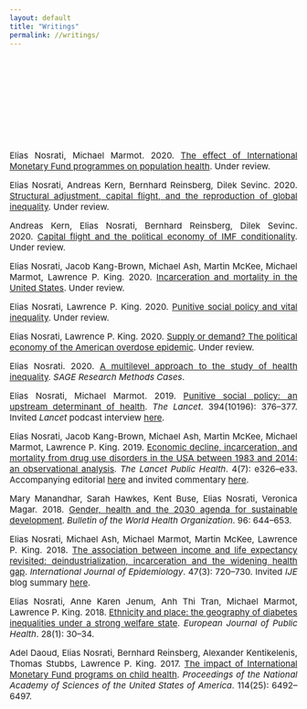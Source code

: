 ```yaml
---
layout: default
title: "Writings"
permalink: //writings/
---
```

<p><span style="font-size: 15px;"><br></span></p>
<p><span style="font-size: 15px;"><br></span></p>
<p><span style="font-size: 15px;"><br></span></p>
<p><span style="font-size: 15px;"><br></span></p>
<p><span style="font-size: 15px;"><br></span></p>
<p style="text-align: justify;"><span style="font-size: 15px;">Elias Nosrati, Michael Marmot. 2020.&nbsp;<a href="https://github.com/eliasnosrati/eliasnosrati.github.io/blob/master/IMF_health_02.pdf" rel="noopener noreferrer" target="_blank">The effect of International Monetary Fund programmes on population health</a>. Under review.</span></p>
<p style="text-align: justify;"><span style="font-size: 15px;">Elias Nosrati, Andreas Kern, Bernhard Reinsberg, Dilek Sevinc. 2020. <a href="https://github.com/eliasnosrati/eliasnosrati.github.io/blob/master/IMFIFF.pdf" rel="noopener noreferrer" target="_blank">Structural adjustment, capital flight, and the reproduction of global inequality</a>. Under review.</span></p>
<p style="text-align: justify;"><span style="font-size: 15px;">Andreas Kern, Elias Nosrati, Bernhard Reinsberg, Dilek Sevinc. 2020.&nbsp;</span><a href="https://github.com/eliasnosrati/eliasnosrati.github.io/blob/master/IMFAML_12.pdf" rel="noopener noreferrer" target="_blank"><span style="font-size: 15px;">Capital flight and the political economy of IMF conditionality</span></a><span style="font-size: 15px;">. Under review.</span></p>
<p style="text-align: justify;"><span style="font-size: 15px;">Elias Nosrati, Jacob Kang-Brown, Michael Ash, Martin McKee, Michael Marmot, Lawrence P. King. 2020. <a href="https://github.com/eliasnosrati/eliasnosrati.github.io/blob/master/Incarceration_mortality_PNAS.pdf" rel="noopener noreferrer" target="_blank">Incarceration and mortality in the United States</a>. Under review.</span></p>
<p style="text-align: justify;"><span style="font-size: 15px;">Elias Nosrati, Lawrence P. King. 2020. <a href="https://github.com/eliasnosrati/eliasnosrati.github.io/blob/master/Premature_mort_ASR.pdf" rel="noopener noreferrer" target="_blank">Punitive social policy and vital inequality</a>. Under review.</span></p>
<p style="text-align: justify;"><span style="font-size: 15px;">Elias Nosrati, Lawrence P. King. 2020.&nbsp;</span><a href="https://github.com/eliasnosrati/eliasnosrati.github.io/blob/master/Supply_demand.pdf" rel="noopener noreferrer" target="_blank"><span style="font-size: 15px;">Supply or demand? The political economy of the American overdose epidemic</span></a><span style="font-size: 15px;">. Under review.</span></p>
<p style="text-align: justify;"><span style="font-size: 15px;">Elias Nosrati. 2020. <a href="https://methods.sagepub.com/case/multilevel-approach-health-inequality-diabetes-prevalence-oslo-norway" rel="noopener noreferrer" target="_blank">A multilevel approach to the study of health inequality</a>. <em>SAGE Research Methods Cases</em>.<br></span></p>
<p style="text-align: justify;"><span style="font-size: 15px;">Elias Nosrati, Michael Marmot. 2019. <a href="https://github.com/eliasnosrati/eliasnosrati.github.io/blob/master/PIIS0140673619316721.pdf" rel="noopener noreferrer" target="_blank">Punitive social policy: an upstream determinant of health</a>. <em>The Lancet</em>. 394(10196): 376&ndash;377. Invited <em>Lancet </em>podcast interview <a href="https://www.thelancet.com/podcasts/marmot-austerity-social-policy" rel="noopener noreferrer" target="_blank">here</a>.<br></span></p>
<p style="text-align: justify;"><span style="font-size: 15px;">Elias Nosrati, Jacob Kang-Brown, Michael Ash, Martin McKee, Michael Marmot, Lawrence P. King. 2019. <a href="https://github.com/eliasnosrati/eliasnosrati.github.io/blob/master/Nosrati_et_al_usincarceration.pdf" rel="noopener noreferrer" target="_blank">Economic decline, incarceration, and mortality from drug use disorders in the USA between 1983 and 2014: an observational analysis</a>. <em>The Lancet Public Health</em>. 4(7): e326&ndash;e33. Accompanying editorial <a href="https://www.thelancet.com/journals/lanpub/article/PIIS2468-2667(19)30114-8/fulltext" rel="noopener noreferrer" target="_blank">here</a> and invited commentary <a href="https://www.thelancet.com/journals/lanpub/article/PIIS2468-2667(19)30103-3/fulltext" rel="noopener noreferrer" target="_blank">here</a>.<br></span></p>
<p style="text-align: justify;"><span style="font-size: 15px;">Mary Manandhar, Sarah Hawkes, Kent Buse, Elias Nosrati, Veronica Magar. 2018. <a href="https://github.com/eliasnosrati/eliasnosrati.github.io/blob/master/18-211607.pdf" rel="noopener noreferrer" target="_blank">Gender, health and the 2030 agenda for sustainable development</a>. <em>Bulletin of the World Health Organization</em>. 96: 644&ndash;653.<br></span></p>
<p style="text-align: justify;"><span style="font-size: 15px;">Elias Nosrati, Michael Ash, Michael Marmot, Martin McKee, Lawrence P. King. 2018. <a href="https://github.com/eliasnosrati/eliasnosrati.github.io/blob/master/dyx243.pdf" rel="noopener noreferrer" target="_blank">The association between income and life expectancy revisited: deindustrialization, incarceration and the widening health gap</a>. <em>International Journal of Epidemiology</em>. 47(3): 720&ndash;730. Invited <em>IJE </em>blog summary <a href="https://ije-blog.com/2017/12/07/punishing-the-poor-killing-the-poor-punitive-political-responses-to-economic-decline-deepen-health-inequalities-in-the-united-states/" rel="noopener noreferrer" target="_blank">here</a>.</span></p>
<p style="text-align: justify;"><span style="font-size: 15px;">Elias Nosrati, Anne Karen Jenum, Anh Thi Tran, Michael Marmot, Lawrence P. King. 2018. <a href="https://github.com/eliasnosrati/eliasnosrati.github.io/blob/master/vqMwmW-ckx119.pdf" rel="noopener noreferrer" target="_blank">Ethnicity and place: the geography of diabetes inequalities under a strong welfare state</a>. <em>European Journal of Public Health</em>. 28(1): 30&ndash;34.</span></p>
<p style="text-align: justify;"><span style="font-size: 15px;">Adel Daoud, Elias Nosrati, Bernhard Reinsberg, Alexander Kentikelenis, Thomas Stubbs, Lawrence P. King. 2017. <a href="https://github.com/eliasnosrati/eliasnosrati.github.io/blob/master/6492.full.pdf" rel="noopener noreferrer" target="_blank">The impact of International Monetary Fund programs on child health</a>. <em>Proceedings of the National Academy of Sciences of the United States of America</em>. 114(25): 6492&ndash;6497.</span></p>
